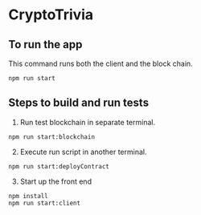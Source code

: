 # CryptoTrivia
## To run the app
This command runs both the client and the block chain.
```
npm run start
```

## Steps to build and run tests

1. Run test blockchain in separate terminal.
```
npm run start:blockchain
```
2. Execute run script in another terminal.
```
npm run start:deployContract
```

3. Start up the front end
```
npm install
npm run start:client
```